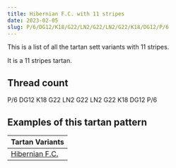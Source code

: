```yaml
---
title: Hibernian F.C. with 11 stripes
date: 2023-02-05
slug: P/6/DG12/K18/G22/LN2/G22/LN2/G22/K18/DG12/P/6
---
```

This is a list of all the tartan sett variants with 11 stripes.

It is a 11 stripes tartan.


## Thread count
P/6 DG12 K18 G22 LN2 G22 LN2 G22 K18 DG12 P/6

## Examples of this tartan pattern

| Tartan Variants |
|---------------|
| [Hibernian F.C.](/variants/p/6/dg12/k18/g22/ln2/g22/ln2/g22/k18/dg12/p/6-dg003000-g008000-k000000-lne0e0e0-p800080)||
